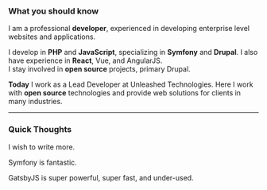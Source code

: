 ### What you should know
I am a professional **developer**, experienced in developing enterprise level websites and applications.
<br>

I develop in **PHP** and **JavaScript**, specializing in **Symfony** and **Drupal**. I also have experience in **React**, Vue,
and AngularJS.  
I stay involved in **open source** projects, primary Drupal.
<br>

**Today** I work as a Lead Developer at Unleashed Technologies. Here I work with **open source** 
technologies and provide web solutions for clients in many industries.
<br>


___
### Quick Thoughts
I wish to write more.

Symfony is fantastic.

GatsbyJS is super powerful, super fast, and under-used.
